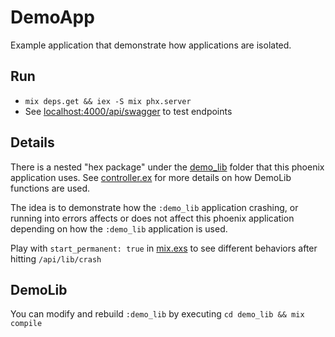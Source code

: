 # DemoApp

Example application that demonstrate how applications are isolated. 

## Run
* `mix deps.get && iex -S mix phx.server`
* See [localhost:4000/api/swagger](http://localhost:4000/api/swagger) to test endpoints

## Details
There is a nested "hex package" under the [demo_lib](./demo_lib) folder that this phoenix application uses.
See [controller.ex](./lib/demo_app_web/controllers/controller.ex) for more details on how DemoLib functions are used.

The idea is to demonstrate how the `:demo_lib` application crashing, or running into errors affects or does not affect 
this phoenix application depending on how the `:demo_lib` application is used.

Play with `start_permanent: true` in [mix.exs](./mix.exs) to see different behaviors after hitting `/api/lib/crash` 

## DemoLib
You can modify and rebuild `:demo_lib` by executing `cd demo_lib && mix compile`